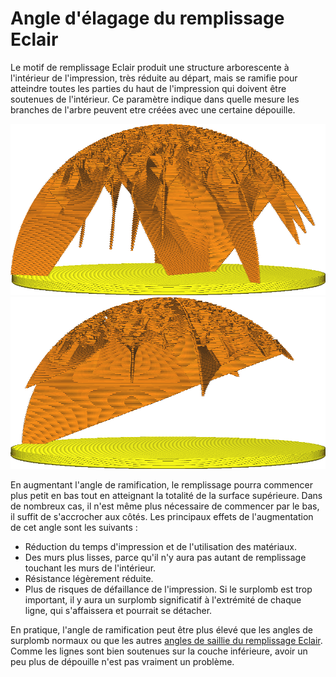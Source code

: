 Angle d'élagage du remplissage Eclair
====
Le motif de remplissage Eclair produit une structure arborescente à l'intérieur de l'impression, très réduite au départ, mais se ramifie pour atteindre toutes les parties du haut de l'impression qui doivent être soutenues de l'intérieur. Ce paramètre indique dans quelle mesure les branches de l'arbre peuvent etre créées avec une certaine dépouille.

![A 40°, le remplissage Eclair est assez stable.](../../../articles/images/lightning_infill_prune_angle_40.png)
![A 70°, les branches débordent assez fortement.](../../../articles/images/lightning_infill_prune_angle_70.png)

En augmentant l'angle de ramification, le remplissage pourra commencer plus petit en bas tout en atteignant la totalité de la surface supérieure. Dans de nombreux cas, il n'est même plus nécessaire de commencer par le bas, il suffit de s'accrocher aux côtés. Les principaux effets de l'augmentation de cet angle sont les suivants :

* Réduction du temps d'impression et de l'utilisation des matériaux.
* Des murs plus lisses, parce qu'il n'y aura pas autant de remplissage touchant les murs de l'intérieur.
* Résistance légèrement réduite.
* Plus de risques de défaillance de l'impression. Si le surplomb est trop important, il y aura un surplomb significatif à l'extrémité de chaque ligne, qui s'affaissera et pourrait se détacher.

En pratique, l'angle de ramification peut être plus élevé que les angles de surplomb normaux ou que les autres [angles de saillie du remplissage Eclair](lightning_infill_overhang_angle.md). Comme les lignes sont bien soutenues sur la couche inférieure, avoir un peu plus de dépouille n'est pas vraiment un problème.
